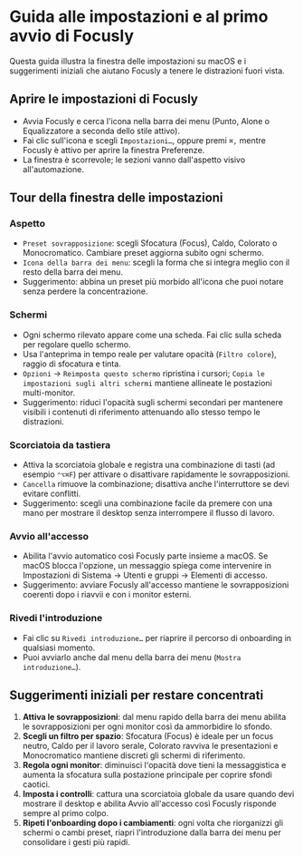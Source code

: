 # Guida alle impostazioni e al primo avvio di Focusly

Questa guida illustra la finestra delle impostazioni su macOS e i suggerimenti iniziali che aiutano Focusly a tenere le distrazioni fuori vista.

## Aprire le impostazioni di Focusly
- Avvia Focusly e cerca l'icona nella barra dei menu (Punto, Alone o Equalizzatore a seconda dello stile attivo).
- Fai clic sull'icona e scegli `Impostazioni…`, oppure premi `⌘,` mentre Focusly è attivo per aprire la finestra Preferenze.
- La finestra è scorrevole; le sezioni vanno dall'aspetto visivo all'automazione.

## Tour della finestra delle impostazioni

### Aspetto
- `Preset sovrapposizione`: scegli Sfocatura (Focus), Caldo, Colorato o Monocromatico. Cambiare preset aggiorna subito ogni schermo.
- `Icona della barra dei menu`: scegli la forma che si integra meglio con il resto della barra dei menu.
- Suggerimento: abbina un preset più morbido all'icona che puoi notare senza perdere la concentrazione.

### Schermi
- Ogni schermo rilevato appare come una scheda. Fai clic sulla scheda per regolare quello schermo.
- Usa l'anteprima in tempo reale per valutare opacità (`Filtro colore`), raggio di sfocatura e tinta.
- `Opzioni` → `Reimposta questo schermo` ripristina i cursori; `Copia le impostazioni sugli altri schermi` mantiene allineate le postazioni multi-monitor.
- Suggerimento: riduci l'opacità sugli schermi secondari per mantenere visibili i contenuti di riferimento attenuando allo stesso tempo le distrazioni.

### Scorciatoia da tastiera
- Attiva la scorciatoia globale e registra una combinazione di tasti (ad esempio `⌃⌥⌘F`) per attivare o disattivare rapidamente le sovrapposizioni.
- `Cancella` rimuove la combinazione; disattiva anche l'interruttore se devi evitare conflitti.
- Suggerimento: scegli una combinazione facile da premere con una mano per mostrare il desktop senza interrompere il flusso di lavoro.

### Avvio all'accesso
- Abilita l'avvio automatico così Focusly parte insieme a macOS. Se macOS blocca l'opzione, un messaggio spiega come intervenire in Impostazioni di Sistema → Utenti e gruppi → Elementi di accesso.
- Suggerimento: avviare Focusly all'accesso mantiene le sovrapposizioni coerenti dopo i riavvii e con i monitor esterni.

### Rivedi l'introduzione
- Fai clic su `Rivedi introduzione…` per riaprire il percorso di onboarding in qualsiasi momento.
- Puoi avviarlo anche dal menu della barra dei menu (`Mostra introduzione…`).

## Suggerimenti iniziali per restare concentrati
1. **Attiva le sovrapposizioni**: dal menu rapido della barra dei menu abilita le sovrapposizioni per ogni monitor così da ammorbidire lo sfondo.
2. **Scegli un filtro per spazio**: Sfocatura (Focus) è ideale per un focus neutro, Caldo per il lavoro serale, Colorato ravviva le presentazioni e Monocromatico mantiene discreti gli schermi di riferimento.
3. **Regola ogni monitor**: diminuisci l'opacità dove tieni la messaggistica e aumenta la sfocatura sulla postazione principale per coprire sfondi caotici.
4. **Imposta i controlli**: cattura una scorciatoia globale da usare quando devi mostrare il desktop e abilita Avvio all'accesso così Focusly risponde sempre al primo colpo.
5. **Ripeti l'onboarding dopo i cambiamenti**: ogni volta che riorganizzi gli schermi o cambi preset, riapri l'introduzione dalla barra dei menu per consolidare i gesti più rapidi.
